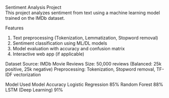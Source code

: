 Sentiment Analysis Project  
This project analyzes sentiment from text using a machine learning model trained on the IMDb dataset.  


Features
1. Text preprocessing (Tokenization, Lemmatization, Stopword removal)
2. Sentiment classification using ML/DL models
3. Model evaluation with accuracy and confusion matrix
4. Interactive web app (if applicable)
 
Dataset
Source: IMDb Movie Reviews
Size: 50,000 reviews (Balanced: 25k positive, 25k negative)
Preprocessing: Tokenization, Stopword removal, TF-IDF vectorization

Model Used            Model	Accuracy
Logistic Regression  	85%
Random Forest	        88%
LSTM (Deep Learning)	91%
